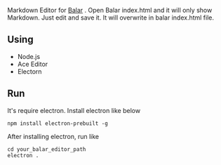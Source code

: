 Markdown Editor for [Balar](https://github.com/saturngod/Balar) . Open Balar index.html and it will only show Markdown. Just edit and save it. It will overwrite in balar index.html file.

## Using

- Node.js
- Ace Editor
- Electorn

## Run

It's require electron. Install electron like below

```
npm install electron-prebuilt -g
```

After installing electron, run like

```
cd your_balar_editor_path
electron .
```